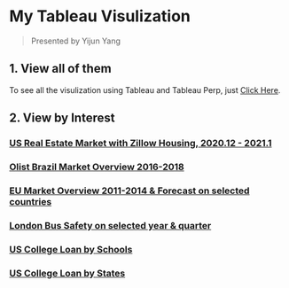 # My Tableau Visulization

> Presented by Yijun Yang

## 1. View all of them
To see all the visulization using Tableau and Tableau Perp, just [Click Here](https://public.tableau.com/app/profile/yijun5426).

## 2. View by Interest


### [US Real Estate Market with Zillow Housing, 2020.12 - 2021.1](https://public.tableau.com/app/profile/yijun5426/viz/USRealEstateMarketwithZillowHousing/USRealEstateMarket)

### [Olist Brazil Market Overview 2016-2018](https://public.tableau.com/app/profile/yijun5426/viz/OlistBrazilMarketVis2016-2018/OlistBrazilMarketOverview)


### [EU Market Overview 2011-2014 & Forecast on selected countries](https://public.tableau.com/app/profile/yijun5426/viz/EUMarketOverview2011-2014Forecast/EUMarketOverview)

### [London Bus Safety on selected year & quarter](https://public.tableau.com/app/profile/yijun5426/viz/LondonBusSafetyVis/CustomizedLodonBusSafety)

### [US College Loan by Schools](https://public.tableau.com/app/profile/yijun5426/viz/USCollegeLoanbySchools/School)
### [US College Loan by States](https://public.tableau.com/app/profile/yijun5426/viz/USCollegeLoanbyStates/State)
